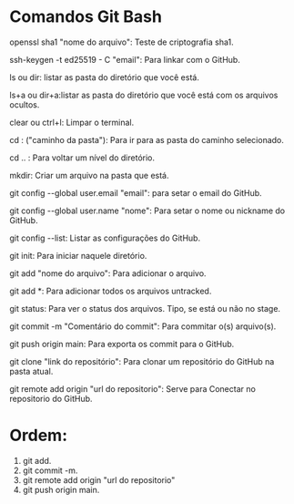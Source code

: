 # Comandos Git Bash

openssl sha1 "nome do arquivo": Teste de criptografia sha1.

ssh-keygen -t ed25519 - C "email": Para linkar com o GitHub.

ls ou dir: listar as pasta do diretório que você está.

ls+a ou dir+a:listar as pasta do diretório que você está com os arquivos ocultos.

clear ou ctrl+l: Limpar o terminal.

cd : ("caminho da pasta"): Para ir para as pasta do caminho selecionado.

cd .. : Para voltar um nível do diretório. 

mkdir: Criar um arquivo na pasta que está.

git config --global user.email "email": para setar o email do GitHub.

git config --global user.name "nome": Para setar o nome ou nickname do GitHub.

git config --list: Listar as configurações do GitHub.

git init: Para iniciar naquele diretório.

git add "nome do arquivo":  Para adicionar o arquivo.

git add *:  Para adicionar todos os arquivos untracked.

git status: Para ver o status dos arquivos. Tipo, se está ou  não no stage.

git commit -m "Comentário do commit": Para commitar o(s) arquivo(s).

git push origin main: Para exporta os commit para o GitHub.

git clone "link do repositório": Para clonar um repositório do GitHub na pasta atual.

git remote add origin "url do repositorio": Serve para Conectar no repositorio do GitHub.

# Ordem:

1. git add.
2. git commit -m.
3. git remote add origin "url do repositorio"
4. git push origin main.